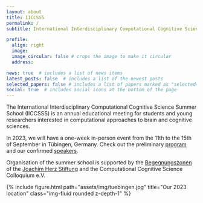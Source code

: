 ```yaml
---
layout: about
title: IICCSSS
permalink: /
subtitle: International Interdisciplinary Computational Cognitive Science Summer School

profile:
  align: right
  image: 
  image_circular: false # crops the image to make it circular
  address: 

news: true  # includes a list of news items
latest_posts: false  # includes a list of the newest posts
selected_papers: false # includes a list of papers marked as "selected={true}"
social: true  # includes social icons at the bottom of the page
---
```


The International Interdisciplinary Computational Cognitive Science Summer School (IICCSSS) is an annual educational meeting for students and young researchers interested in computational approaches to brain and cognitive sciences.

In 2023, we will have a one-week in-person event from the 11th to the 15th of September in Tübingen, Germany. Check out the preliminary [program](/program/) and our confirmed [speakers](/speakers/).

Organisation of the summer school is supported by the [Begegnungszonen](https://www.joachim-herz-stiftung.de/was-wir-tun/naturwissenschaften-begreifen/wissenschaftlicher-nachwuchs/begegnungszonen) of the [Joachim Herz Stiftung](https://www.joachim-herz-stiftung.de/en) and the Computational Cognitive Science Colloquium e.V.

<div class="row justify-content-sm-center">
    <div class="col-sm-8 mt-3 mt-md-0">
        {% include figure.html path="assets/img/tuebingen.jpg" title="Our 2023 location" class="img-fluid rounded z-depth-1" %}
    </div>
</div>